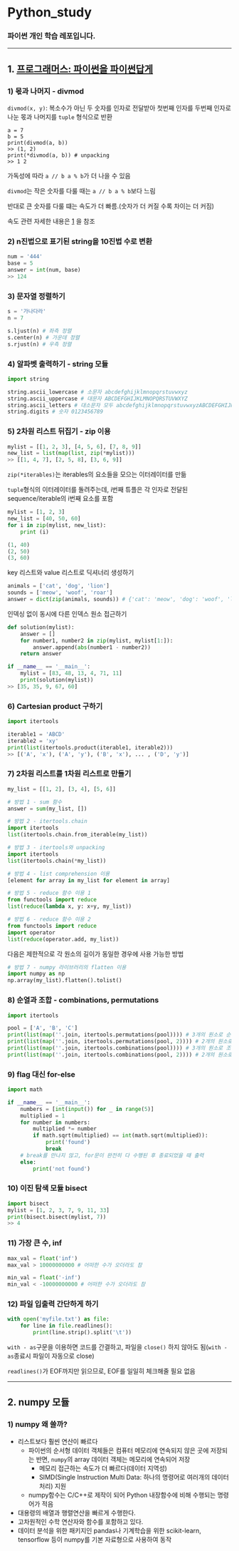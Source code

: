 # Python_study

### 파이썬 개인 학습 레포입니다.

---

## 1. [프로그래머스: 파이썬을 파이썬답게](https://school.programmers.co.kr/learn/courses/4008/4008-%ED%8C%8C%EC%9D%B4%EC%8D%AC%EC%9D%84-%ED%8C%8C%EC%9D%B4%EC%8D%AC%EB%8B%B5%EA%B2%8C)

### 1) 몫과 나머지 - divmod

`divmod(x, y)`: 복소수가 아닌 두 숫자를 인자로 전달받아 첫번째 인자를 두번째 인자로 나눈 몫과 나머지를 `tuple` 형식으로 반환
```python3
a = 7
b = 5
print(divmod(a, b))
>> (1, 2)
print(*divmod(a, b)) # unpacking
>> 1 2
```

가독성에 따라 `a // b a % b`가 더 나을 수 있음

`divmod`는 작은 숫자를 다룰 때는 `a // b a % b`보다 느림

반대로 큰 숫자를 다룰 떄는 속도가 더 빠름.(숫자가 더 커질 수록 차이는 더 커짐)

속도 관련 자세한 내용은 [1] 을 참조

### 2) n진법으로 표기된 string을 10진법 수로 변환

```python
num = '444'
base = 5
answer = int(num, base)
>> 124
```

### 3) 문자열 정렬하기

```python
s = '가나다라'
n = 7

s.ljust(n) # 좌측 정렬
s.center(n) # 가운데 정렬
s.rjust(n) # 우측 정렬

```

### 4) 알파벳 출력하기 - string 모듈

```python
import string 

string.ascii_lowercase # 소문자 abcdefghijklmnopqrstuvwxyz
string.ascii_uppercase # 대문자 ABCDEFGHIJKLMNOPQRSTUVWXYZ
string.ascii_letters # 대소문자 모두 abcdefghijklmnopqrstuvwxyzABCDEFGHIJKLMNOPQRSTUVWXYZ
string.digits # 숫자 0123456789
```

### 5) 2차원 리스트 뒤집기 - zip 이용

```python
mylist = [[1, 2, 3], [4, 5, 6], [7, 8, 9]]
new_list = list(map(list, zip(*mylist)))
>> [[1, 4, 7], [2, 5, 8], [3, 6, 9]]
```
`zip(*iterables)`는 iterables의 요소들을 모으는 이터레이터를 만듦

`tuple`형식의 이터레이터를 돌려주는데, i번째 튜플은 각 인자로 전달된 sequence/iterable의 i번째 요소를 포함
```python
mylist = [1, 2, 3]
new_list = [40, 50, 60]
for i in zip(mylist, new_list):
    print (i)

(1, 40)
(2, 50)
(3, 60)
```

key 리스트와 value 리스트로 딕셔너리 생성하기
```python
animals = ['cat', 'dog', 'lion']
sounds = ['meow', 'woof', 'roar']
answer = dict(zip(animals, sounds)) # {'cat': 'meow', 'dog': 'woof', 'lion': 'roar'}
```

인덱싱 없이 동시에 다른 인덱스 원소 접근하기
```python
def solution(mylist):
    answer = []
    for number1, number2 in zip(mylist, mylist[1:]):
        answer.append(abs(number1 - number2))
    return answer

if __name__ == '__main__':
    mylist = [83, 48, 13, 4, 71, 11]    
    print(solution(mylist))
>> [35, 35, 9, 67, 60]
```

### 6) Cartesian product 구하기

```python
import itertools

iterable1 = 'ABCD'
iterable2 = 'xy'
print(list(itertools.product(iterable1, iterable2)))
>> [('A', 'x'), ('A', 'y'), ('B', 'x'), ... , ('D', 'y')]
```

### 7) 2차원 리스트를 1차원 리스트로 만들기

```python
my_list = [[1, 2], [3, 4], [5, 6]]

# 방법 1 - sum 함수
answer = sum(my_list, [])

# 방법 2 - itertools.chain
import itertools
list(itertools.chain.from_iterable(my_list))

# 방법 3 - itertools와 unpacking
import itertools
list(itertools.chain(*my_list))

# 방법 4 - list comprehension 이용
[element for array in my_list for element in array]

# 방법 5 - reduce 함수 이용 1
from functools import reduce
list(reduce(lambda x, y: x+y, my_list))

# 방법 6 - reduce 함수 이용 2
from functools import reduce
import operator
list(reduce(operator.add, my_list))
```

다음은 제한적으로 각 원소의 길이가 동일한 경우에 사용 가능한 방법

```python
# 방법 7 - numpy 라이브러리의 flatten 이용
import numpy as np
np.array(my_list).flatten().tolist()
```

### 8) 순열과 조합 - combinations, permutations

```python
import itertools

pool = ['A', 'B', 'C']
print(list(map(''.join, itertools.permutations(pool)))) # 3개의 원소로 순열 만들기
print(list(map(''.join, itertools.permutations(pool, 2)))) # 2개의 원소로 순열 만들기
print(list(map(''.join, itertools.combinations(pool)))) # 3개의 원소로 조합 만들기
print(list(map(''.join, itertools.combinations(pool, 2)))) # 2개의 원소로 조합 만들기
```

### 9) flag 대신 for-else

```python
import math

if __name__ == '__main__':
    numbers = [int(input()) for _ in range(5)]
    multiplied = 1
    for number in numbers:
        multiplied *= number
        if math.sqrt(multiplied) == int(math.sqrt(multiplied)):
            print('found')
            break
    # break를 만나지 않고, for문이 완전히 다 수행된 후 종료되었을 때 출력            
    else:
        print('not found')
```

### 10) 이진 탐색 모듈 bisect

```python
import bisect
mylist = [1, 2, 3, 7, 9, 11, 33]
print(bisect.bisect(mylist, 7))
>> 4
```

### 11) 가장 큰 수, inf

```python
max_val = float('inf')
max_val > 10000000000 # 어떠한 수가 오더라도 참 

min_val = float('-inf')
min_val < -10000000000 # 어떠한 수가 오더라도 참
```

### 12) 파일 입출력 간단하게 하기

```python
with open('myfile.txt') as file:
    for line in file.readlines():
        print(line.strip().split('\t'))
```

`with - as`구문을 이용하면 코드를 간결하고, 파일을 `close()` 하지 않아도 됨(`with - as`종료시 파일이 자동으로 close)

`readlines()`가 EOF까지만 읽으므로, EOF를 일일히 체크해줄 필요 없음 



[1]: (https://stackoverflow.com/questions/30079879/is-divmod-faster-than-using-the-and-operators)


---

## 2. numpy 모듈

### 1) numpy 왜 쓸까?

 - 리스트보다 훨씬 연산이 빠르다
   - 파이썬의 순서형 데이터 객체들은 컴퓨터 메모리에 연속되지 않은 곳에 저장되는 반면, `numpy`의 array 데이터 객체는 메모리에 연속되어 저장
     - 메모리 접근하는 속도가 더 빠르다(데이터 지역성)
     - SIMD(Single Instruction Multi Data: 하나의 명령어로 여러개의 데이터 처리) 지원
   - numpy함수는 C/C++로 제작이 되어 Python 내장함수에 비해 수행되는 명령어가 적음
 - 대용령의 배열과 행렬연산을 빠르게 수행한다.
 - 고차원적인 수학 연산자와 함수를 포함하고 있다.
 - 데이터 분석을 위한 패키지인 pandas나 기계학습을 위한 scikit-learn, tensorflow 등이 numpy를 기본 자료형으로 사용하여 동작 
